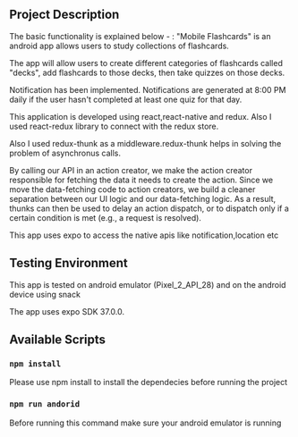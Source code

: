 ## Project Description

The basic functionality is explained below - :
"Mobile Flashcards" is an android app allows users to study collections of flashcards. 

The app will allow users to create different categories of flashcards called "decks", add flashcards to those decks, then take quizzes on those decks.

Notification has been implemented. Notifications are generated at  8:00 PM  daily  if the user hasn't completed at least one quiz for that day.

This application is developed using react,react-native and redux. Also I used react-redux library to connect with the redux store.

Also I used redux-thunk as a middleware.redux-thunk helps in solving the problem of asynchronus calls.

By calling our API in an action creator, we make the action creator responsible for fetching the data it needs to create the action. Since we move the data-fetching code to action creators, we build a cleaner separation between our UI logic and our data-fetching logic. As a result, thunks can then be used to delay an action dispatch, or to dispatch only if a certain condition is met (e.g., a request is resolved).

This app uses expo to access the native apis like notification,location etc

## Testing Environment

This app is tested on android emulator (Pixel_2_API_28) and on the android device using snack

The app uses expo SDK 37.0.0.

## Available Scripts

### `npm install`

Please use npm install to install the dependecies before running the project

### `npm run andorid`

Before running this command make sure your android emulator is running

